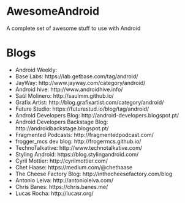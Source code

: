 # AwesomeAndroid
A complete set of awesome stuff to use with Android

# Blogs
<ul>
<li>Android Weekly: 
<li>Base Labs: https://lab.getbase.com/tag/android/
<li>JayWay: http://www.jayway.com/category/android/
<li>Android hive: http://www.androidhive.info/
<li>Saúl Molinero: http://saulmm.github.io/
<li>Grafix Artist: http://blog.grafixartist.com/category/android/
<li>Future Studio: https://futurestud.io/blog/tag/android/
<li>Android Developers Blog: http://android-developers.blogspot.pt/
<li>Android Developers Backstage Blog: http://androidbackstage.blogspot.pt/
<li>Fragmented Podcasts: http://fragmentedpodcast.com/
<li>frogger_mcs dev blog: http://frogermcs.github.io/
<li>TechnoTalkative: http://www.technotalkative.com/
<li>Styling Android: https://blog.stylingandroid.com/
<li>Cyril Mottier: http://cyrilmottier.com/
<li>Chet Haase: https://medium.com/@chethaase
<li>The Cheese Factory Blog: http://inthecheesefactory.com/blog
<li>Antonio Leiva: http://antonioleiva.com/
<li>Chris Banes: https://chris.banes.me/
<li>Lucas Rocha: http://lucasr.org/
</ul>

